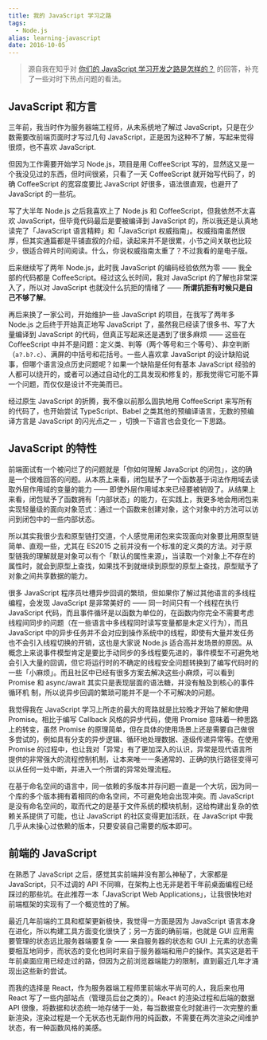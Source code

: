 ```yaml
---
title: 我的 JavaScript 学习之路
tags:
  - Node.js
alias: learning-javascript
date: 2016-10-05
---
```


> 源自我在知乎对 [你们的 JavaScript 学习开发之路是怎样的？](https://www.zhihu.com/question/24086544/answer/109727938) 的回答，补充了一些对时下热点问题的看法。

## JavaScript 和方言

三年前，我当时作为服务器端工程师，从未系统地了解过 JavaScript，只是在少数需要改前端页面时才写过几句 JavaScript，正是因为这种不了解，写起来觉得很烦，也不喜欢 JavaScript.

但因为工作需要开始学习 Node.js，项目是用 CoffeeScript 写的，显然这又是一个我没见过的东西，但时间很紧，只看了一天 CoffeeScript 就开始写代码了，的确 CoffeeScript 的宽容度要比 JavaScript 好很多，语法很直观，也避开了 JavaScript 的一些坑。

写了大半年 Node.js 之后我喜欢上了 Node.js 和 CoffeeScript，但我依然不太喜欢 JavaScript，但毕竟代码最后是要被编译到 JavaScript 的，所以我还是认真地读完了「JavaScript 语言精粹」和「JavaScript 权威指南」。权威指南虽然很厚，但其实通篇都是平铺直叙的介绍，读起来并不是很累，小节之间关联也比较少，很适合碎片时间阅读。什么，你说权威指南太重了？不过我看的是电子版。

后来继续写了两年 Node.js，此时我 JavaScript 的编码经验依然为零 —— 我全部的代码都是 CoffeeScript。经过这么长时间，我对 JavaScript 的了解也非常深入了，所以对 JavaScript 也就没什么抗拒的情绪了 —— **所谓抗拒有时候只是自己不够了解**。

再后来换了一家公司，开始维护一些 JavaScript 的项目，在我写了两年多 Node.js 之后终于开始真正地写 JavaScript 了，虽然我已经读了很多书、写了大量编译到 JavaScript 的代码，但真正写起来还是遇到了很多麻烦 —— 这些在 CoffeeScript 中并不是问题：定义类、判等（两个等号和三个等号）、非空判断（`a?.b?.c`）、满屏的中括号和花括号。一些人喜欢拿 JavaScript 的设计缺陷说事，但哪个语言没点历史问题呢？如果一个缺陷是任何有基本 JavaScript 经验的人都可以绕开的，或者可以通过自动化的工具发现和修复的，那我觉得它可能不算一个问题，而仅仅是设计不完美而已。

经过原生 JavaScript 的折腾，我不像以前那么固执地用 CoffeeScript 来写所有的代码了，也开始尝试 TypeScript、Babel 之类其他的预编译语言，无数的预编译方言是 JavaScript 的闪光点之一 ，切换一下语言也会变化一下思路。

## JavaScript 的特性

前端面试有一个被问烂了的问题就是「你如何理解 JavaScript 的闭包」，这的确是一个很难回答的问题。从本质上来看，闭包赋予了一个函数基于词法作用域去读取外层作用域的变量的能力 —— 即使外层作用域本来已经要被销毁了。从结果上来看，闭包赋予了函数拥有「内部状态」的能力，在实践上，我更多地会用闭包来实现轻量级的面向对象范式：通过一个函数来创建对象，这个对象中的方法可以访问到闭包中的一些内部状态。

所以其实我很少去和原型链打交道，个人感觉用闭包来实现面向对象要比用原型链简单、直观一些，尤其在 ES2015 之前并没有一个标准的定义类的方法。对于原型链我的理解就是对象可以有个「默认的属性来源」，当读取一个对象上不存在的属性时，就会到原型上查找，如果找不到就继续到原型的原型上查找，原型赋予了对象之间共享数据的能力。

很多 JavaScript 程序员吐槽异步回调的繁琐，但如果你了解过其他语言的多线程编程，会发现 JavaScript 是非常美好的 —— 同一时间只有一个线程在执行 JavaScript 代码，而且事件循环是以函数为单位的，在函数内你完全不需要考虑线程间同步的问题（在一些语言中多线程同时读写变量都是未定义行为），而且 JavaScript 中的异步任务并不会对应到操作系统中的线程，即使有大量并发任务也不会引入线程切换的开销，这也是大家说 Node.js 适合高并发场景的原因。从概念上来说事件模型肯定是要比手动同步的多线程要先进的，事件模型不可避免地会引入大量的回调，但它将运行时的不确定的线程安全问题转换到了编写代码时的一些「小麻烦」。而且社区中已经有很多方案去解决这些小麻烦，可以看到 Promise 和 async/await 其实只是表现层面的语法糖，并没有触及到核心的事件循环机
制，所以说异步回调的繁琐可能并不是一个不可解决的问题。

我觉得我在 JavaScript 学习上所走的最大的弯路就是比较晚才开始了解和使用 Promise。相比于编写 Callback 风格的异步代码，使用 Promise 意味着一种思路上的转变，虽然 Promise 的原理简单，但在具体的使用场景上还是需要自己做很多尝试的，例如具有分支的异步逻辑、循环地处理数据、逐级传递异常等。在使用 Promise 的过程中，也让我对「异常」有了更加深入的认识，异常是现代语言所提供的非常强大的流程控制机制，让本来唯一一条通常的、正确的执行路径变得可以从任何一处中断，并进入一个所谓的异常处理流程。

在基于命名空间的语言中，同一依赖的多版本并存问题一直是一个大坑，因为同一个库的多个版本拥有着相同的命名空间，不可避免地会出现冲突。而 JavaScript 是没有命名空间的，取而代之的是基于文件系统的模块机制，这给构建出复杂的依赖关系提供了可能，也让 JavaScript 的社区变得更加活跃，在 JavaScript 中我几乎从未操心过依赖的版本，只要安装自己需要的版本即可。

## 前端的 JavaScript

在熟悉了 JavaScript 之后，感觉其实前端并没有那么神秘了，大家都是 JavaScript，只不过调的 API 不同嘛，在架构上也无非是若干年前桌面编程已经踩过的那些坑。在此推荐一本「JavaScript Web Applications」，让我很快地对前端框架的实现有了一个概览性的了解。

最近几年前端的工具和框架更新极快，我觉得一方面是因为 JavaScript 语言本身在进化，所以构建工具方面变化很快了；另一方面的确前端，也就是 GUI 应用需要管理的状态远比服务器端要复杂 —— 来自服务器的状态和 GUI 上元素的状态需要相互地同步，而状态的变化也同时来自于服务器端和用户的操作。其实这是若干年前桌面应用已经走过的路，但因为之前浏览器端能力的限制，直到最近几年才涌现出这些新的尝试。

而我的选择是 React，作为服务器端工程师里前端水平尚可的人，我后来也用 React 写了一些内部站点（管理员后台之类的）。React 的渲染过程和后端的数据 API 很像，将数据和状态统一地存储于一处，每当数据变化时就进行一次完整的重新渲染，渲染过程是一个无状态也无副作用的纯函数，不需要在两次渲染之间维护状态，有一种函数风格的美感。
